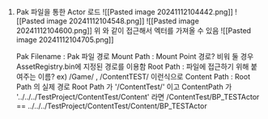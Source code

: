 1. Pak 파일을 통한 Actor 로드 
   ![[Pasted image 20241112104442.png]]
   ![[Pasted image 20241112104548.png]]
   ![[Pasted image 20241112104600.png]]
   위 와 같이 접근해서 엑터를 가져올 수 있음
   ![[Pasted image 20241112104705.png]]
   
   Pak Filename : Pak 파일 경로
   Mount Path : Mount Point 경로? 비워 둘 경우 AssetRegistry.bin에 지정된 경로를 이용함 
   Root Path : 파일에 접근하기 위해 붙여주는 이름? ex) /Game/ , /ContentTEST/ 이런식으로 
   Content Path : Root Path 의 실제 경로 
   Root Path 가 '/ContentTest/' 이고 
   ContentPath 가 '../../../TestProject/ContentTest/Content' 라면
   /ContentTest/BP_TESTActor == ../../../TestProject/ContentTest/Content/BP_TESTActor